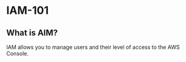 # IAM-101

## What is AIM?
IAM allows you to manage users and their level of access to the AWS Console. 
